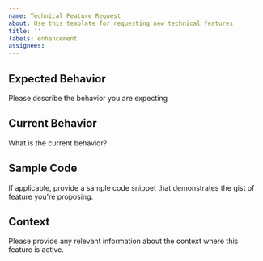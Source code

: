 ```yaml
---
name: Technical Feature Request
about: Use this template for requesting new technical features
title: ''
labels: enhancement
assignees: 
---
```


## Expected Behavior

Please describe the behavior you are expecting

## Current Behavior

What is the current behavior?

## Sample Code

If applicable, provide a sample code snippet that demonstrates the gist of feature you're proposing. 

## Context

Please provide any relevant information about the context where this feature is active.
